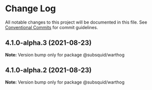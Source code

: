# Change Log

All notable changes to this project will be documented in this file.
See [Conventional Commits](https://conventionalcommits.org) for commit guidelines.

## 4.1.0-alpha.3 (2021-08-23)

**Note:** Version bump only for package @subsquid/warthog





## 4.1.0-alpha.2 (2021-08-23)

**Note:** Version bump only for package @subsquid/warthog
